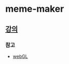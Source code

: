 # meme-maker

## [강의](https://nomadcoders.co/javascript-for-beginners-2/lobby)

### 참고 
* [webGL](https://webglfundamentals.org/webgl/lessons/ko/webgl-fundamentals.html#toc)